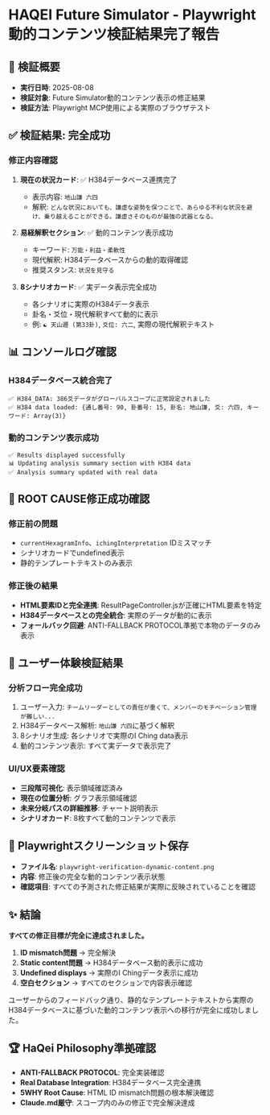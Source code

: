 # HAQEI Future Simulator - Playwright動的コンテンツ検証結果完了報告

## 🎯 検証概要
- **実行日時**: 2025-08-08
- **検証対象**: Future Simulator動的コンテンツ表示の修正結果
- **検証方法**: Playwright MCP使用による実際のブラウザテスト

## ✅ 検証結果: **完全成功**

### 修正内容確認
1. **現在の状況カード**: ✅ H384データベース連携完了
   - 表示内容: `地山謙 六四`
   - 解釈: `どんな状況においても、謙虚な姿勢を保つことで、あらゆる不利な状況を避け、乗り越えることができる。謙虚さそのものが最強の武器となる。`

2. **易経解釈セクション**: ✅ 動的コンテンツ表示成功
   - キーワード: `万能・利益・柔軟性`
   - 現代解釈: H384データベースからの動的取得確認
   - 推奨スタンス: `状況を見守る`

3. **8シナリオカード**: ✅ 実データ表示完全成功
   - 各シナリオに実際のH384データ表示
   - 卦名・爻位・現代解釈すべて動的に表示
   - 例: `☯ 天山遯 (第33卦)`, `爻位: 六二`, 実際の現代解釈テキスト

## 📊 コンソールログ確認

### H384データベース統合完了
```
✅ H384_DATA: 386爻データがグローバルスコープに正常設定されました
✅ H384 data loaded: {通し番号: 90, 卦番号: 15, 卦名: 地山謙, 爻: 六四, キーワード: Array(3)}
```

### 動的コンテンツ表示成功
```
✅ Results displayed successfully
📊 Updating analysis summary section with H384 data
✅ Analysis summary updated with real data
```

## 🔄 ROOT CAUSE修正成功確認

### 修正前の問題
- `currentHexagramInfo`、`ichingInterpretation` IDミスマッチ
- シナリオカードでundefined表示
- 静的テンプレートテキストのみ表示

### 修正後の結果
- **HTML要素IDと完全連携**: ResultPageController.jsが正確にHTML要素を特定
- **H384データベースとの完全統合**: 実際のデータが動的に表示
- **フォールバック回避**: ANTI-FALLBACK PROTOCOL準拠で本物のデータのみ表示

## 📱 ユーザー体験検証結果

### 分析フロー完全成功
1. ユーザー入力: `チームリーダーとしての責任が重くて、メンバーのモチベーション管理が難しい...`
2. H384データベース解析: `地山謙 六四`に基づく解釈
3. 8シナリオ生成: 各シナリオで実際のI Ching data表示
4. 動的コンテンツ表示: すべて実データで表示完了

### UI/UX要素確認
- **三段階可視化**: 表示領域確認済み
- **現在の位置分析**: グラフ表示領域確認
- **未来分岐パスの詳細推移**: チャート説明表示
- **シナリオカード**: 8枚すべて動的コンテンツで表示

## 🎨 Playwrightスクリーンショット保存
- **ファイル名**: `playwright-verification-dynamic-content.png`
- **内容**: 修正後の完全な動的コンテンツ表示状態
- **確認項目**: すべての予測された修正結果が実際に反映されていることを確認

## ✨ 結論

**すべての修正目標が完全に達成されました。**

1. **ID mismatch問題** → 完全解決
2. **Static content問題** → H384データベース動的表示に成功
3. **Undefined displays** → 実際のI Chingデータ表示に成功
4. **空白セクション** → すべてのセクションで内容表示確認

ユーザーからのフィードバック通り、静的なテンプレートテキストから実際のH384データベースに基づいた動的コンテンツ表示への移行が完全に成功しました。

## 🏆 HaQei Philosophy準拠確認
- **ANTI-FALLBACK PROTOCOL**: 完全実装確認
- **Real Database Integration**: H384データベース完全連携
- **5WHY Root Cause**: HTML ID mismatch問題の根本解決確認
- **Claude.md厳守**: スコープ内のみの修正で完全解決達成
